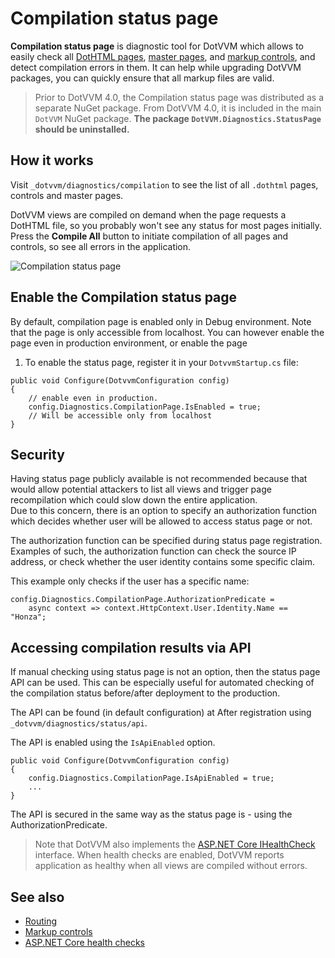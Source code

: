 # Compilation status page

**Compilation status page** is diagnostic tool for DotVVM which allows to easily check all [DotHTML pages](~/pages/concepts/dothtml-markup/overview), [master pages](~/pages/concepts/layout/master-pages), and [markup controls](~/pages/concepts/control-development/markup-controls), and detect compilation errors in them. It can help while upgrading DotVVM packages, you can quickly ensure that all markup files are valid.

> Prior to DotVVM 4.0, the Compilation status page was distributed as a separate NuGet package. From DotVVM 4.0, it is included in the main `DotVVM` NuGet package. **The package `DotVVM.Diagnostics.StatusPage` should be uninstalled.**

## How it works

Visit `_dotvvm/diagnostics/compilation` to see the list of all `.dothtml` pages, controls and master pages.

DotVVM views are compiled on demand when the page requests a DotHTML file, so you probably won't see any status for most pages initially. Press the **Compile All** button to initiate compilation of all pages and controls, so see all errors in the application.

![Compilation status page](https://raw.githubusercontent.com/riganti/dotvvm-samples-compilation-status-page/42184142d7905be3d2e23661dbb1905c3ed4ba80/docs/sample.PNG)


## Enable the Compilation status page

By default, compilation page is enabled only in Debug environment. Note that the page is only accessible from localhost. You can however enable the page even in production environment, or enable the page 

1. To enable the status page, register it in your `DotvvmStartup.cs` file:

```CSHARP
public void Configure(DotvvmConfiguration config)
{
    // enable even in production.
    config.Diagnostics.CompilationPage.IsEnabled = true;
    // Will be accessible only from localhost
}
```


## Security

Having status page publicly available is not recommended because that would allow potential attackers to list all views and trigger page recompilation which could slow down the entire application.  
Due to this concern, there is an option to specify an authorization function which decides whether user will be allowed to access status page or not.  

The authorization function can be specified during status page registration. Examples of such, the authorization function can check the source IP address, or check whether the user identity contains some specific claim.

This example only checks if the user has a specific name:

```CSHARP
config.Diagnostics.CompilationPage.AuthorizationPredicate =
    async context => context.HttpContext.User.Identity.Name == "Honza";
```


## Accessing compilation results via API

If manual checking using status page is not an option, then the status page API can be used. This can be especially useful for automated checking of the compilation status before/after deployment to the production.

The API can be found (in default configuration) at After registration using `_dotvvm/diagnostics/status/api`.  

The API is enabled using the `IsApiEnabled` option.

```CSHARP
public void Configure(DotvvmConfiguration config)
{
    config.Diagnostics.CompilationPage.IsApiEnabled = true;
    ...
}
```

The API is secured in the same way as the status page is - using the AuthorizationPredicate.

> Note that DotVVM also implements the [ASP.NET Core IHealthCheck](https://docs.microsoft.com/en-us/aspnet/core/host-and-deploy/health-checks) interface.
> When health checks are enabled, DotVVM reports application as healthy when all views are compiled without errors.

## See also

* [Routing](~/pages/concepts/routing/overview)
* [Markup controls](~/pages/concepts/control-development/markup-controls)
* [ASP.NET Core health checks](https://docs.microsoft.com/en-us/aspnet/core/host-and-deploy/health-checks)

